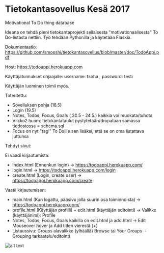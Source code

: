 # Tietokantasovellus Kesä 2017
Motivational To Do thing database

Ideana on tehdä pieni tietokantaprojekti sellaisesta "motivationaalisesta" To Do-listasta nettiin. Työ tehdään Pythonilla ja käytetään Flaskia.

Dokumentaatio: https://github.com/smooshi/tietokantasovellus/blob/master/doc/TodoAppi.pdf

Host: https://todoappi.herokuapp.com

Käyttäjätunnukset ohjaajalle: username: tsoha , password: testi

Käyttäjän luominen toimii myös.

Toteutettu:
  - Sovelluksen pohja (18.5)
  - Login (19.5)
  - Notes, Todos, Focus, Goals ( 20.5 - 24.5.) kaikkia voi muokata/tuhota
  - Viikko2 huom: tietokantataulut pystytetään/dropataan samassa tiedostossa = schema.sql
  - Focus on nyt "tagi" To Doille sen lisäksi, että se on oma listattava juttunsa

Tehdyt sivut:

Ei vaadi kirjautumista:
  - index.html (Ennenkun login) -> https://todoappi.herokuapp.com/
  - login.html -> https://todoappi.herokuapp.com/login
  - create.html (Login, create user) -> https://todoappi.herokuapp.com/create
  
Vaatii kirjautumisen:
  - main.html (Kun logattu, pääsivu jolla suurin osa toiminnoista) -> https://todoappi.herokuapp.com/
  - profile.html (Käyttäjän profiili) + edit.html (käyttäjän editointi) -> Valikko (käyttäjänimi): Profile
  - Notes, Todos, Focus, Goals kaikilla on edit.html ja add.html -> Edit Mouseover hover ja Add titlen vierestä (+) 
  - Listaussivu: Groups alavalikko (ylhäällä) Browse tai Your Groups
  - Grouping tarkastelu/editointi


![alt text](https://img.devrant.io/devrant/rant/r_587474_71JRh.jpg)
